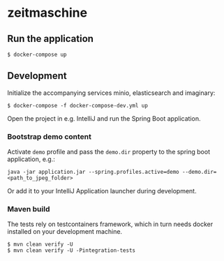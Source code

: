 # zeitmaschine

## Run the application

```
$ docker-compose up
```

## Development

Initialize the accompanying services minio, elasticsearch and imaginary:
```
$ docker-compose -f docker-compose-dev.yml up
```
Open the project in e.g. IntelliJ and run the Spring Boot application.

### Bootstrap demo content

Activate `demo` profile and pass the `demo.dir` property to the spring boot application, e.g.: 

```
java -jar application.jar --spring.profiles.active=demo --demo.dir=<path_to_jpeg_folder>
```

Or add it to your IntelliJ Application launcher during development.

### Maven build

The tests rely on testcontainers framework, which in turn needs docker installed on your development machine.
```
$ mvn clean verify -U
$ mvn clean verify -U -Pintegration-tests
```
